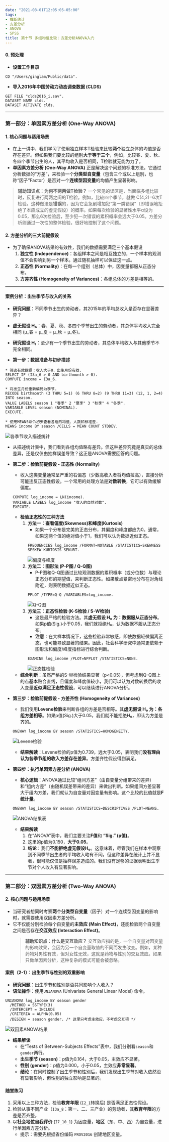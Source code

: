 ```yaml
---
date: "2021-08-01T12:05:05-05:00"
tags:
- 推断统计
- 方差分析
- ANOVA
- SPSS
title: 第十节 多组均值比较：方差分析ANOVA入门
---
```


#### 0. 预处理
*   **设置工作目录**
```spss
CD "/Users/ginglam/Public/data".
```
*   **导入2016年中国劳动力动态调查数据 (CLDS)**
```spss
GET FILE "clds2016_i.sav".
DATASET NAME clds.
DATASET ACTIVATE clds.
```

---
### 第一部分：单因素方差分析 (One-Way ANOVA)

#### 1. 核心问题与适用场景
*   在上一讲中，我们学习了使用独立样本T检验来比较**两个**独立总体的均值是否存在差异。但如果我们要比较的组别**大于等于三个**，例如，比较春、夏、秋、冬四个季节出生的人，其平均收入是否相同，T检验就无能为力了。
*   **单因素方差分析 (One-Way ANOVA)** 正是解决这个问题的标准方法。它通过分析数据的“方差”，来检验一个**分类型自变量**（包含三个或以上组别，也称“因子”Factor）是否对一个**连续型因变量**的均值产生显著影响。

> **辅助知识点：为何不两两做T检验？**
> 一个常见的误区是，当面临多组比较时，反复进行两两之间的T检验。例如，比较四个季节，就做 C(4,2)=6次T检验。这种做法是**错误**的，因为它会急剧增加犯“第一类错误”（即错误地拒绝了本应成立的虚无假设）的概率。如果每次检验的显著性水平α设为0.05，那么6次检验后，至少犯一次错误的累积概率会远大于0.05。方差分析则通过一次性的整体检验，很好地控制了这个问题。

#### 2. 方差分析的三大前提假设
*   为了确保ANOVA结果的有效性，我们的数据需要满足三个基本假设
    1.  **独立性 (Independence)**：各组样本之间是相互独立的，一个样本的观测值不会影响到另一个样本。通过随机抽样可以保证这一点。
    2.  **正态性 (Normality)**：在每一个组别（总体）中，因变量都服从正态分布。
    3.  **方差齐性 (Homogeneity of Variances)**：各组总体的方差是相等的。

---

#### 案例分析：出生季节与收入的关系

*   **研究问题**：不同季节出生的劳动者，其2015年的平均总收入是否存在显著差异？
*   **虚无假设 H₀**：春、夏、秋、冬四个季节出生的劳动者，其总体平均收入完全相同 (μ_春 = μ_夏 = μ_秋 = μ_冬)。
*   **研究假设 H₁**：至少有一个季节出生的劳动者，其总体平均收入与其他季节不完全相同。

*   **第一步：数据准备与初步描述**
```spss
* 筛选有效数据：收入大于0，出生月份有效.
SELECT IF (I3a_6 > 0 AND birthmonth > 0).
COMPUTE income = I3a_6.

* 将出生月份重新编码为季节.
RECODE birthmonth (3 THRU 5=1) (6 THRU 8=2) (9 THRU 11=3) (12, 1, 2=4) INTO season.
VALUE LABELS season 1 "春季" 2 "夏季" 3 "秋季" 4 "冬季".
VARIABLE LEVEL season (NOMINAL).
EXECUTE.

* 使用MEANS命令初步查看各组的均值、人数和标准差.
MEANS income BY season /CELLS = MEAN COUNT STDDEV.
```
![各季节收入描述统计](https://stat4soc.netlify.app/images/10.2.png)
*   从描述统计表中，我们看到各组均值略有差异。但这种差异究竟是真实的总体差异，还是仅仅由抽样误差导致？这正是ANOVA需要回答的问题。

*   **第二步：检验前提假设 - 正态性 (Normality)**
    *   收入这类变量通常呈严重的右偏态（少数高收入者将均值拉高），直接分析可能违反正态性假设。一个常用的处理方法是**对数转换**，它可以有效缓解偏度。
    ```spss
    COMPUTE log_income = LN(income).
    VARIABLE LABELS log_income "收入的自然对数".
    EXECUTE.
    ```
    *   **检验正态性的三种方法**
        1.  **方法一：查看偏度(Skewness)和峰度(Kurtosis)**
            *   如果一个分布是完美的正态分布，其偏度和峰度都应为0。通常，如果这两个值的绝对值小于1，我们可以认为数据近似正态。
            ```spss
            FREQUENCIES log_income /FORMAT=NOTABLE /STATISTICS=SKEWNESS SESKEW KURTOSIS SEKURT.
            ```
            ![偏度与峰度](https://stat4soc.netlify.app/images/10.6.png)
        2.  **方法二：图形法 (P-P图 / Q-Q图)**
            *   P-P图和Q-Q图通过比较观测数据的累积概率（或分位数）与理论正态分布的期望值，来判断正态性。如果散点紧密地分布在对角线附近，则表明数据近似正态。
            ```spss
            PPLOT /TYPE=Q-Q /VARIABLES=log_income.
            ```
            ![Q-Q图](https://stat4soc.netlify.app/images/10.14.png)
        3.  **方法三：正态性检验 (K-S检验 / S-W检验)**
            *   这是最严格的检验方法。其**虚无假设 H₀ 为：数据服从正态分布**。如果p值(Sig.)小于0.05，我们就拒绝H₀，认为数据不服从正态分布。
            *   **注意**：在大样本情况下，这些检验非常敏感，即使数据轻微偏离正态，也可能导致显著的结果。因此，社会科学研究中通常更依赖于图形法和偏度/峰度指标进行综合判断。
            ```spss
            EXAMINE log_income /PLOT=NPPLOT /STATISTICS=NONE.
            ```
            ![正态性检验](https://stat4soc.netlify.app/images/10.20.png)
    *   **综合判断**：虽然严格的S-W检验结果显著（p<0.05），但考虑到Q-Q图上的点基本贴合直线，且偏度和峰度值较小，我们可以认为对数转换后的收入变量**近似满足正态性假设**，可以继续进行ANOVA分析。

*   **第三步：检验前提假设 - 方差齐性 (Homogeneity of Variances)**
    *   我们使用**Levene检验**来判断各组的方差是否相等。其**虚无假设 H₀ 为：各组方差相等**。如果p值(Sig.)大于0.05，我们就不能拒绝H₀，即认为方差是齐的。
    ```spss
    ONEWAY log_income BY season /STATISTICS=HOMOGENEITY.
    ```
    ![Levene检验](https://stat4soc.netlify.app/images/10.21.png)
    *   **结果解读**：Levene检验的p值为0.739，远大于0.05，表明我们**没有理由认为各季节组的收入方差存在差异**。方差齐性假设得到满足。

*   **第四步：执行单因素方差分析 (ANOVA)**
    *   **核心逻辑**：ANOVA通过比较“组间方差”（由自变量分组带来的差异）和“组内方差”（由随机误差带来的差异）来做出判断。如果组间方差显著大于组内方差，我们就认为自变量对因变量有影响。这个比较的比值就是**F统计量**。
    ```spss
    ONEWAY log_income BY season /STATISTICS=DESCRIPTIVES /PLOT=MEANS.
    ```
    ![ANOVA结果表](https://stat4soc.netlify.app/images/10.25.png)
    *   **结果解读**
        1.  在“ANOVA”表中，我们主要关注**F值**和 **“Sig.” (p值)**。
        2.  这里的p值为0.150，**大于0.05**。
        3.  **结论**：我们**不能拒绝虚无假设H₀**。这意味着，尽管我们在样本中观察到不同季节出生者的平均收入略有不同，但这种差异在统计上并不显著，很可能仅仅是抽样误差造成的。我们没有足够的证据表明出生季节对个人收入有显著影响。

---
### 第二部分：双因素方差分析 (Two-Way ANOVA)

#### 2. 核心问题与适用场景
*   当研究者想同时考察**两个分类型自变量**（因子）对一个连续型因变量的影响时，就需要使用双因素方差分析。
*   它不仅能分别检验每个自变量的**主效应 (Main Effect)**，还能检验两个自变量之间是否存在**交互效应 (Interaction Effect)**。
    > **辅助知识点：什么是交互效应？**
    > 交互效应指的是，一个自变量对因变量的影响效果，会因为另一个自变量取值的不同而发生改变。例如，某种药物对男性有效，但对女性无效，这就是药物与性别的交互效应。如果只做单因素分析，这种复杂的模式可能会被忽略。

#### 案例（2-1）：出生季节与性别的双重影响
*   **研究问题**：出生季节和性别是否共同影响个人收入？
*   **语法操作**：使用`UNIANOVA` (Univariate General Linear Model) 命令。
```spss
UNIANOVA log_income BY season gender
  /METHOD = SSTYPE(3)
  /INTERCEPT = INCLUDE
  /CRITERIA = ALPHA(0.05)
  /DESIGN = season gender. /* 这里只考虑主效应，不考虑交互项 */
```
![双因素ANOVA结果](https://stat4soc.netlify.app/images/10.26.png)
*   **结果解读**
    *   在“Tests of Between-Subjects Effects”表中，我们分别看`season`和`gender`两行。
    *   **出生季节 (season)**：p值为0.164，大于0.05，主效应不显著。
    *   **性别 (gender)**：p值为0.000，小于0.05，主效应**非常显著**。
    *   **结论**：在同时控制了出生季节和性别后，我们发现出生季节对收入依然没有显著影响，但性别的独立影响是显著的。

#### 随堂练习
1.  采用以上三种方法，检验**教育年限** (`I2_1`转换后) 是否满足正态性假设。
2.  检验从事不同产业（`I3a_8`：第一、二、三产业）的劳动者，其**教育年限**的方差是否齐整。
3.  以**社会地位自我评价** (`I7_10_1`) 为因变量，**地区**（东、中、西）为自变量，进行单因素方差分析。
    *   提示：需要先根据省份编码 `PROV2016` 创建地区变量。
